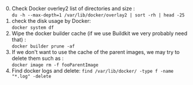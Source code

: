 0) Check Docker overley2 list of directories and size :<br>
``` du -h --max-depth=1 /var/lib/docker/overlay2 | sort -rh | head -25 ```<br>
1) check the disk usage by Docker:<br>
``` docker system df ```<br>
2) Wipe the docker builder cache (if we use Buildkit we very probably need that) :<br>
``` docker builder prune -af ```<br>
3) If we don't want to use the cache of the parent images, we may try to delete them such as :<br>
``` docker image rm -f fooParentImage ```<br>
4) Find docker logs and delete: 
``` find /var/lib/docker/ -type f -name "*.log" -delete ```<br>
